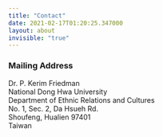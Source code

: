 ```yaml
---
title: "Contact"
date: 2021-02-17T01:20:25.347000
layout: about
invisible: "true"
---
```


### Mailing Address

Dr. P. Kerim Friedman  
National Dong Hwa University  
Department of Ethnic Relations and Cultures  
No. 1, Sec. 2, Da Hsueh Rd.  
Shoufeng, Hualien 97401  
Taiwan
